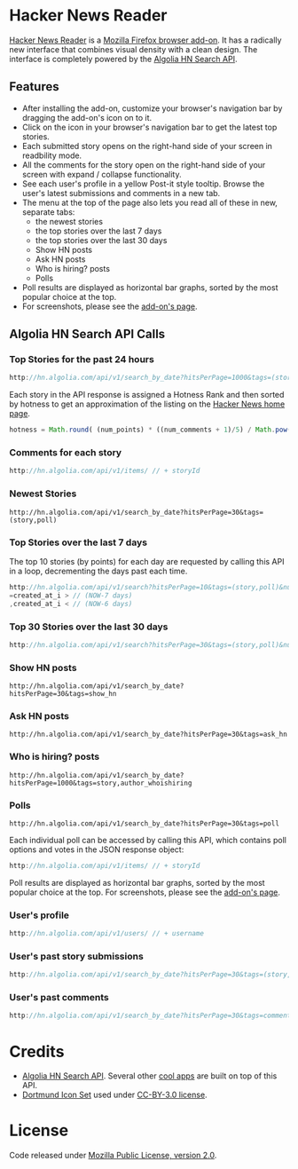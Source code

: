 # Hacker News Reader

[Hacker News Reader](https://github.com/pragmatictester/hnreader) is a [Mozilla Firefox browser add-on](https://addons.mozilla.org/en-US/firefox/addon/hacker-news-reader/). It has a radically new interface that combines visual density with a clean design. The interface is completely powered by the [Algolia HN Search API](https://hn.algolia.io/api).

## Features

* After installing the add-on, customize your browser's navigation bar by dragging the add-on's icon on to it.
* Click on the icon in your browser's navigation bar to get the latest top stories.
* Each submitted story opens on the right-hand side of your screen in readbility mode.
* All the comments for the story open on the right-hand side of your screen with expand / collapse functionality.
* See each user's profile in a yellow Post-it style tooltip. Browse the user's latest submissions and comments in a new tab.
* The menu at the top of the page also lets you read all of these in new, separate tabs: 
    * the newest stories
    * the top stories over the last 7 days 
    * the top stories over the last 30 days
    * Show HN posts
    * Ask HN posts
    * Who is hiring? posts
    * Polls
* Poll results are displayed as horizontal bar graphs, sorted by the most popular choice at the top.
* For screenshots, please see the [add-on's page](https://addons.mozilla.org/en-US/firefox/addon/hacker-news-reader/).


## Algolia HN Search API Calls

### Top Stories for the past 24 hours

```javascript
http://hn.algolia.com/api/v1/search_by_date?hitsPerPage=1000&tags=(story,poll)&numericFilters=points>=5,created_at_i >= // (NOW-24 hrs)
```

Each story in the API response is assigned a Hotness Rank and then sorted by hotness to get an approximation of the listing on the [Hacker News home page](https://news.ycombinator.com/).

```javascript
hotness = Math.round( (num_points) * ((num_comments + 1)/5) / Math.pow(((recency + 2)),4) );
```


### Comments for each story

```javascript
http://hn.algolia.com/api/v1/items/ // + storyId
```


### Newest Stories

```
http://hn.algolia.com/api/v1/search_by_date?hitsPerPage=30&tags=(story,poll)
```


### Top Stories over the last 7 days
The top 10 stories (by points) for each day are requested by calling this API in a loop, decrementing the days past each time. 

```javascript
http://hn.algolia.com/api/v1/search?hitsPerPage=10&tags=(story,poll)&numericFilters
=created_at_i > // (NOW-7 days)
,created_at_i < // (NOW-6 days)
```


### Top 30 Stories over the last 30 days

```javascript
http://hn.algolia.com/api/v1/search?hitsPerPage=30&tags=(story,poll)&numericFilters=created_at_i >= // (NOW-30 days)
```


### Show HN posts

```
http://hn.algolia.com/api/v1/search_by_date?hitsPerPage=30&tags=show_hn
```


### Ask HN posts

```
http://hn.algolia.com/api/v1/search_by_date?hitsPerPage=30&tags=ask_hn
```


### Who is hiring? posts

```
http://hn.algolia.com/api/v1/search_by_date?hitsPerPage=1000&tags=story,author_whoishiring
```


### Polls

```
http://hn.algolia.com/api/v1/search_by_date?hitsPerPage=30&tags=poll
```

Each individual poll can be accessed by calling this API, which contains poll options and votes in the JSON response object:

```javascript
http://hn.algolia.com/api/v1/items/ // + storyId
```

Poll results are displayed as horizontal bar graphs, sorted by the most popular choice at the top. For screenshots, please see the [add-on's page](https://addons.mozilla.org/en-US/firefox/addon/hacker-news-reader/).


### User's profile

```javascript
http://hn.algolia.com/api/v1/users/ // + username
```


### User's past story submissions

```javascript
http://hn.algolia.com/api/v1/search_by_date?hitsPerPage=30&tags=(story,poll),author_ // + username
```


### User's past comments

```javascript
http://hn.algolia.com/api/v1/search_by_date?hitsPerPage=30&tags=comment,author_ // + username
```

# Credits
    
* [Algolia HN Search API](https://hn.algolia.io/api). Several other [cool apps](https://hn.algolia.io/cool_apps) are built on top of this API. 
* [Dortmund Icon Set](http://pc.de/icons/#Dortmund) used under [CC-BY-3.0 license](https://creativecommons.org/licenses/by/3.0/).


# License

Code released under [Mozilla Public License, version 2.0](http://www.mozilla.org/MPL/2.0/).    
